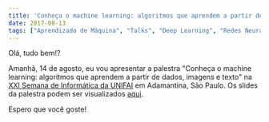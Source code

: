 ```yaml
---
title: 'Conheça o machine learning: algoritmos que aprendem a partir de dados, imagens e texto'
date: 2017-08-13
tags: ["Aprendizado de Máquina", "Talks", "Deep Learning", "Redes Neurais Convolucionais"]
---
```


Olá, tudo bem!?

Amanhã, 14 de agosto, eu vou apresentar a palestra "Conheça o machine learning: algoritmos que aprendem a partir de dados, imagens e texto" na [XXI Semana de Informática da UNIFAI](http://www.fai.com.br/portal/semanainfo/index.php ) em Adamantina, São Paulo. Os slides da palestra podem ser visualizados [aqui](https://github.com/ejulio/talks/blob/master/conheca_o_machine_learning/conheca_o_machine_learning.pdf).

Espero que você goste!
